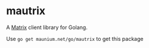 mautrix
======
A [Matrix](https://matrix.org) client library for Golang.

Use `go get maunium.net/go/mautrix` to get this package
